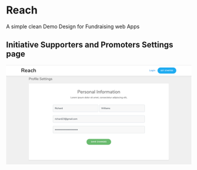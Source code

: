 # Reach
A simple clean Demo Design for Fundraising web Apps


<h2>Initiative Supporters and Promoters Settings page</h2>
<img src="screenshots/profile-settings.png">


